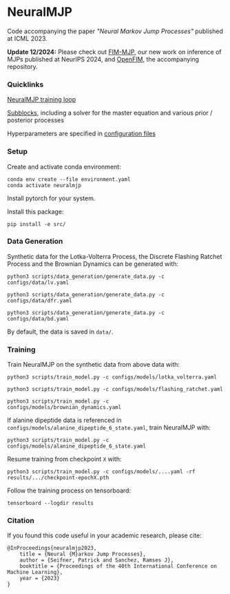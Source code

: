 # NeuralMJP

Code accompanying the paper *"Neural Markov Jump Processes"* published at ICML 2023.

**Update 12/2024:** Please check out [FIM-MJP](https://openreview.net/forum?id=f4v7cmm5sC), our new work on inference of MJPs published at NeurIPS 2024, and [OpenFIM](https://github.com/FIM4Science/OpenFIM), the accompanying repository.  

### Quicklinks


[NeuralMJP training loop](https://github.com/pseifner/NeuralMJP/blob/1c34d0117b96a0dbcc78796290d46b721ffcb584/src/neuralmjp/models/models.py#L114)

[Subblocks](https://github.com/pseifner/NeuralMJP/blob/1c34d0117b96a0dbcc78796290d46b721ffcb584/src/neuralmjp/models/blocks.py), including a solver for the master equation and various prior / posterior processes

Hyperparameters are specified in [configuration files](https://github.com/pseifner/NeuralMJP/tree/1c34d0117b96a0dbcc78796290d46b721ffcb584/configs/models)


### Setup

Create and activate conda environment: 
```
conda env create --file environment.yaml
conda activate neuralmjp
```

Install pytorch for your system. 

Install this package: 
```
pip install -e src/
```


### Data Generation

Synthetic data for the Lotka-Volterra Process, the Discrete Flashing Ratchet Process and the Brownian Dynamics can be generated with:
```
python3 scripts/data_generation/generate_data.py -c configs/data/lv.yaml

python3 scripts/data_generation/generate_data.py -c configs/data/dfr.yaml

python3 scripts/data_generation/generate_data.py -c configs/data/bd.yaml
```

By default, the data is saved in `data/`.


### Training 

Train NeuralMJP on the synthetic data from above data with:
```
python3 scripts/train_model.py -c configs/models/lotka_volterra.yaml

python3 scripts/train_model.py -c configs/models/flashing_ratchet.yaml

python3 scripts/train_model.py -c configs/models/brownian_dynamics.yaml 
```

If alanine dipeptide data is referenced in `configs/models/alanine_dipeptide_6_state.yaml`, train NeuralMJP with: 
```
python3 scripts/train_model.py -c configs/models/alanine_dipeptide_6_state.yaml 
```

Resume training from checkpoint `X` with:
```
python3 scripts/train_model.py -c configs/models/....yaml -rf results/.../checkpoint-epochX.pth
```

Follow the training process on tensorboard: 
```
tensorboard --logdir results
```

### Citation

If you found this code useful in your academic research, please cite: 

```bibtext
@InProceedings{neuralmjp2023,
    title = {Neural {M}arkov Jump Processes},
    author = {Seifner, Patrick and Sanchez, Ramses J},
    booktitle = {Proceedings of the 40th International Conference on Machine Learning},
    year = {2023}
}
```



